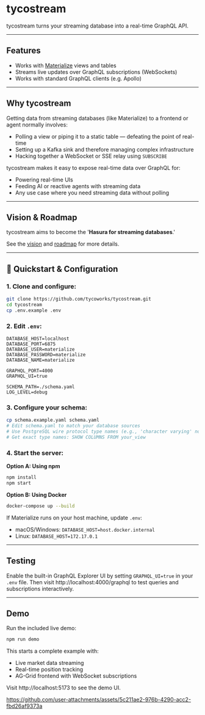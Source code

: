 # tycostream

tycostream turns your streaming database into a real-time GraphQL API.

---

## Features

* Works with [Materialize](https://materialize.com/) views and tables
* Streams live updates over GraphQL subscriptions (WebSockets)
* Works with standard GraphQL clients (e.g. Apollo)

---

## Why tycostream

Getting data from streaming databases (like Materialize) to a frontend or agent normally involves:

* Polling a view or piping it to a static table — defeating the point of real-time
* Setting up a Kafka sink and therefore managing complex infrastructure
* Hacking together a WebSocket or SSE relay using `SUBSCRIBE`

tycostream makes it easy to expose real-time data over GraphQL for:
* Powering real-time UIs
* Feeding AI or reactive agents with streaming data
* Any use case where you need streaming data without polling

---

## Vision & Roadmap

tycostream aims to become the '**Hasura for streaming databases**.'

See the [vision](./docs/VISION.md) and [roadmap](./docs/ROADMAP.md) for more details.

---

## 🏁 Quickstart & Configuration

### 1. Clone and configure:

```bash
git clone https://github.com/tycoworks/tycostream.git
cd tycostream
cp .env.example .env
```

### 2. Edit `.env`:

```
DATABASE_HOST=localhost
DATABASE_PORT=6875
DATABASE_USER=materialize
DATABASE_PASSWORD=materialize
DATABASE_NAME=materialize

GRAPHQL_PORT=4000
GRAPHQL_UI=true

SCHEMA_PATH=./schema.yaml
LOG_LEVEL=debug
```

### 3. Configure your schema:

```bash
cp schema.example.yaml schema.yaml
# Edit schema.yaml to match your database sources
# Use PostgreSQL wire protocol type names (e.g., 'character varying' not 'varchar')
# Get exact type names: SHOW COLUMNS FROM your_view
```

### 4. Start the server:

**Option A: Using npm**
```bash
npm install
npm start
```

**Option B: Using Docker**
```bash
docker-compose up --build
```

If Materialize runs on your host machine, update `.env`:
- macOS/Windows: `DATABASE_HOST=host.docker.internal`
- Linux: `DATABASE_HOST=172.17.0.1`

---

## Testing

Enable the built-in GraphQL Explorer UI by setting `GRAPHQL_UI=true` in your `.env` file.
Then visit http://localhost:4000/graphql to test queries and subscriptions interactively.

---

## Demo

Run the included live demo:
```bash
npm run demo
```

This starts a complete example with:
- Live market data streaming  
- Real-time position tracking
- AG-Grid frontend with WebSocket subscriptions

Visit http://localhost:5173 to see the demo UI.

https://github.com/user-attachments/assets/5c211ae2-976b-4290-acc2-fbd26af9373a
